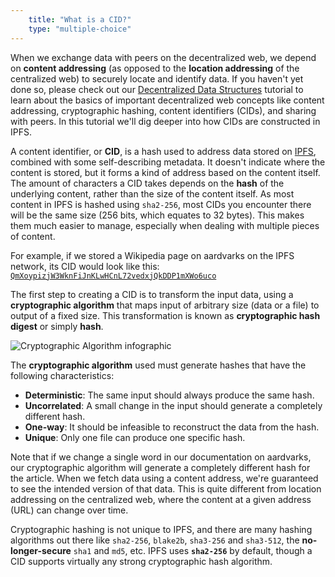 ```yaml
---
    title: "What is a CID?"
    type: "multiple-choice"
---
```


When we exchange data with peers on the decentralized web, we depend on **content addressing** (as opposed to the **location addressing** of the centralized web) to securely locate and identify data. If you haven't yet done so, please check out our [Decentralized Data Structures](https://proto.school/#/data-structures/) tutorial to learn about the basics of important decentralized web concepts like content addressing, cryptographic hashing, content identifiers (CIDs), and sharing with peers. In this tutorial we'll dig deeper into how CIDs are constructed in IPFS.

A content identifier, or **CID**, is a hash used to address data stored on [IPFS](https://ipfs.io), combined with some self-describing metadata. It doesn't indicate where the content is stored, but it forms a kind of address based on the content itself. The amount of characters a CID takes depends on the **hash** of the underlying content, rather than the size of the content itself. As most content in IPFS is hashed using `sha2-256`, most CIDs you encounter there will be the same size (256 bits, which equates to 32 bytes). This makes them much easier to manage, especially when dealing with multiple pieces of content.

For example, if we stored a Wikipedia page on aardvarks on the IPFS network, its CID would look like this:  [`QmXoypizjW3WknFiJnKLwHCnL72vedxjQkDDP1mXWo6uco`](https://ipfs.io/ipfs/QmXoypizjW3WknFiJnKLwHCnL72vedxjQkDDP1mXWo6uco/wiki/Aardvark.html)

The first step to creating a CID is to transform the input data, using a **cryptographic algorithm** that maps input of arbitrary size (data or a file) to output of a fixed size. This transformation is known as **cryptographic hash digest** or simply **hash**.

![Cryptographic Algorithm infographic](tutorial-assets/T0006L01-crypto-algo-256.png)

The **cryptographic algorithm** used must generate hashes that have the following characteristics:

- **Deterministic**: The same input should always produce the same hash.
- **Uncorrelated**: A small change in the input should generate a completely different hash.
- **One-way**: It should be infeasible to reconstruct the data from the hash.
- **Unique**: Only one file can produce one specific hash.

Note that if we change a single word in our documentation on aardvarks, our cryptographic algorithm will generate a completely different hash for the article. When we fetch data using a content address, we're guaranteed to see the intended version of that data. This is quite different from location addressing on the centralized web, where the content at a given address (URL) can change over time.

Cryptographic hashing is not unique to IPFS, and there are many hashing algorithms out there like `sha2-256`, `blake2b`, `sha3-256` and `sha3-512`, the **no-longer-secure** `sha1` and `md5`, etc. IPFS uses **`sha2-256`** by default, though a CID supports virtually any strong cryptographic hash algorithm.

